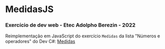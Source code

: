 # MedidasJS

### Exercício de dev web - Etec Adolpho Berezin - 2022
Reimplementação em JavaScript do exercício `Medidas` da lista "Números e operadores" do Dev C#: [Medidas](https://github.com/ermogenes/aulas-programacao-csharp/blob/master/exercises/numeros-operadores.md#exerc%C3%ADcio-medidas)
